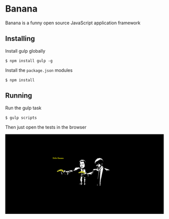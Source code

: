 # Banana

Banana is a funny open source JavaScript application framework

## Installing
Install gulp globally

    $ npm install gulp -g

Install the `package.json` modules

    $ npm install

## Running
Run the gulp task

    $ gulp scripts

Then just open the tests in the browser

![Social Image](docs/social-image.png)

